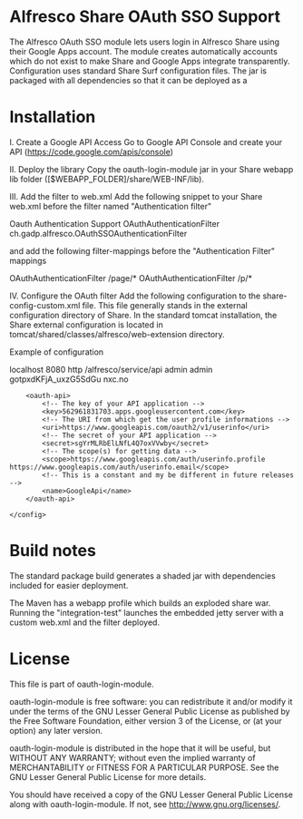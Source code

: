 Alfresco Share OAuth SSO Support
================================

The Alfresco OAuth SSO module lets users login in Alfresco Share using their Google Apps account. The module creates
automatically accounts which do not exist to make Share and Google Apps integrate transparently. Configuration uses
standard Share Surf configuration files. The jar is packaged with all dependencies so that it can be deployed as a

Installation
============

I. Create a Google API Access
Go to Google API Console and create your API (https://code.google.com/apis/console)

II. Deploy the library
Copy the oauth-login-module jar in your Share webapp lib folder ([$WEBAPP_FOLDER]/share/WEB-INF/lib).

III. Add the filter to web.xml
Add the following snippet to your Share web.xml before the filter named "Authentication filter"

<filter>
    <description>Oauth Authentication Support</description>
    <filter-name>OAuthAuthenticationFilter</filter-name>
    <filter-class>ch.gadp.alfresco.OAuthSSOAuthenticationFilter</filter-class>
</filter>

and add the following filter-mappings before the "Authentication Filter" mappings

<filter-mapping>
    <filter-name>OAuthAuthenticationFilter</filter-name>
    <url-pattern>/page/*</url-pattern>
</filter-mapping>

<filter-mapping>
    <filter-name>OAuthAuthenticationFilter</filter-name>
    <url-pattern>/p/*</url-pattern>
</filter-mapping>


IV. Configure the OAuth filter
Add the following configuration to the share-config-custom.xml file. This file generally stands in the external
configuration directory of Share. In the standard tomcat installation, the Share external configuration is located in
tomcat/shared/classes/alfresco/web-extension directory.

Example of configuration

<alfresco-config>
    <config evaluator="string-compare" condition="OAuthFilter"> <!-- the condition must always be OAuthFilter -->
        <repository>
            <!-- The host of the Alfresco repository webapp -->
            <host>localhost</host>
            <!-- The port of the Alfresco repository webapp. Put 80 for standard HTTP-->
            <port>8080</port>
            <!-- The protocol to access the Alfresco repository -->
            <protocol>http</protocol>
              <!-- The API access URI. If you use standard Alfresco, this should not change -->
            <api>/alfresco/service/api</api>
               <!-- The admin user who is able to create new users -->
            <admin>admin</admin>
            <!-- The password of the admin user -->
            <password>admin</password>
            <!-- The unique password for all users authenticated with OAuth. Choose one very complicated :) -->
            <user-password>gotpxdKFjA_uxzG5SdGu</user-password>
            <!-- The domains for which incoming user should be restricted to. If blank, any valid email will be accepted -->
            <user-domains>nxc.no</user-domains>
        </repository>

        <oauth-api>
            <!-- The key of your API application -->
            <key>562961831703.apps.googleusercontent.com</key>
            <!-- The URI from which get the user profile informations -->
            <uri>https://www.googleapis.com/oauth2/v1/userinfo</uri>
            <!-- The secret of your API application -->
            <secret>sgYrMLRbElLNfL4Q7oxVVwby</secret>
            <!-- The scope(s) for getting data -->
            <scope>https://www.googleapis.com/auth/userinfo.profile https://www.googleapis.com/auth/userinfo.email</scope>
            <!-- This is a constant and my be different in future releases -->
            <name>GoogleApi</name>
        </oauth-api>

    </config>

</alfresco-config>

Build notes
===========
The standard package build generates a shaded jar with dependencies included for easier deployment.

The Maven has a webapp profile which builds an exploded share war. Running the "integration-test" launches the embedded
jetty server with a custom web.xml and the filter deployed.

License
=======

This file is part of oauth-login-module.

oauth-login-module is free software: you can redistribute it and/or modify
it under the terms of the GNU Lesser General Public License as published by
the Free Software Foundation, either version 3 of the License, or
(at your option) any later version.

oauth-login-module is distributed in the hope that it will be useful,
but WITHOUT ANY WARRANTY; without even the implied warranty of
MERCHANTABILITY or FITNESS FOR A PARTICULAR PURPOSE.  See the
GNU Lesser General Public License for more details.

You should have received a copy of the GNU Lesser General Public License
along with oauth-login-module.  If not, see <http://www.gnu.org/licenses/>.
